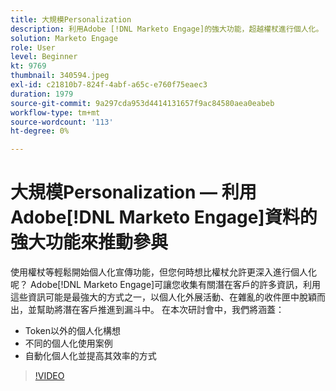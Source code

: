 ```yaml
---
title: 大規模Personalization
description: 利用Adobe [!DNL Marketo Engage]的強大功能，超越權杖進行個人化。
solution: Marketo Engage
role: User
level: Beginner
kt: 9769
thumbnail: 340594.jpeg
exl-id: c21810b7-824f-4abf-a65c-e760f75eaec3
duration: 1979
source-git-commit: 9a297cda953d4414131657f9ac84580aea0eabeb
workflow-type: tm+mt
source-wordcount: '113'
ht-degree: 0%

---
```


# 大規模Personalization — 利用Adobe[!DNL Marketo Engage]資料的強大功能來推動參與

使用權杖等輕鬆開始個人化宣傳功能，但您何時想比權杖允許更深入進行個人化呢？ Adobe[!DNL Marketo Engage]可讓您收集有關潛在客戶的許多資訊，利用這些資訊可能是最強大的方式之一，以個人化外展活動、在雜亂的收件匣中脫穎而出，並幫助將潛在客戶推進到漏斗中。 在本次研討會中，我們將涵蓋：

* Token以外的個人化構想
* 不同的個人化使用案例
* 自動化個人化並提高其效率的方式

>[!VIDEO](https://video.tv.adobe.com/v/340594/?quality=12&learn=on)
